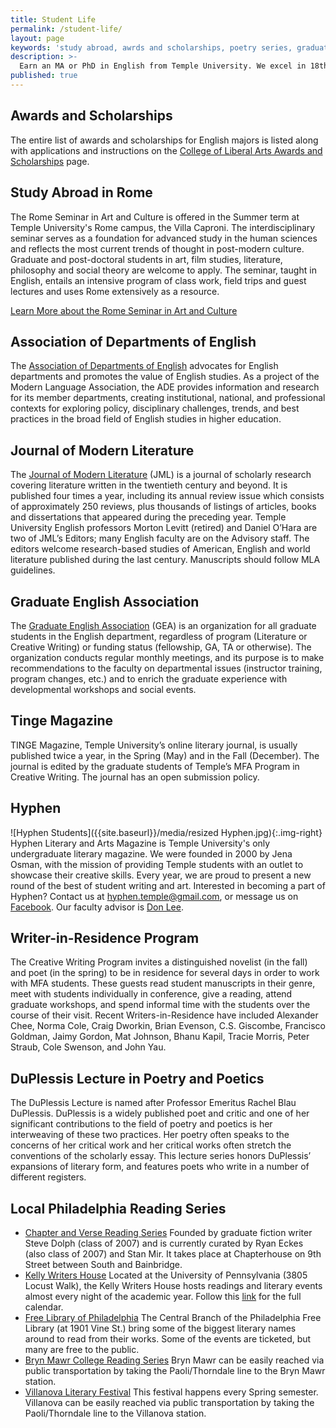 ```yaml
---
title: Student Life
permalink: /student-life/
layout: page
keywords: 'study abroad, awrds and scholarships, poetry series, graduate english association'
description: >-
  Earn an MA or PhD in English from Temple University. We excel in 18th and 19th century literature as well as contemporary literature.
published: true
---
```

## Awards and Scholarships
The entire list of awards and scholarships for English majors is listed along with applications and instructions on the [College of Liberal Arts Awards and Scholarships](https://liberalarts.temple.edu/about-us/resources/awards-and-scholarships?field_awards_department_nid=4593&field_awards_academics_class_value=All) page.

## Study Abroad in Rome
The Rome Seminar in Art and Culture is offered in the Summer term at Temple University's Rome campus, the Villa Caproni. The interdisciplinary seminar serves as a foundation for advanced study in the human sciences and reflects the most current trends of thought in post-modern culture. Graduate and post-doctoral students in art, film studies, literature, philosophy and social theory are welcome to apply. The seminar, taught in English, entails an intensive program of class work, field trips and guest lectures and uses Rome extensively as a resource.

[Learn More about the Rome Seminar in Art and Culture](https://studyabroad.temple.edu/sites/temple-rome-graduate-summer)

## Association of Departments of English
The [Association of Departments of English](https://www.ade.mla.org/) advocates for English departments and promotes the value of English studies. As a project of the Modern Language Association, the ADE provides information and research for its member departments, creating institutional, national, and professional contexts for exploring policy, disciplinary challenges, trends, and best practices in the broad field of English studies in higher education.

## Journal of Modern Literature
The [Journal of Modern Literature](https://muse.jhu.edu/journal/97) (JML) is a journal of scholarly research covering literature written in the twentieth century and beyond. It is published four times a year, including its annual review issue which consists of approximately 250 reviews, plus thousands of listings of articles, books and dissertations that appeared during the preceding year. Temple University English professors Morton Levitt (retired) and Daniel O’Hara are two of JML’s Editors; many English faculty are on the Advisory staff. The editors welcome research-based studies of American, English and world literature published during the last century. Manuscripts should follow MLA guidelines.

## Graduate English Association
The [Graduate English Association](https://sites.temple.edu/gradenglish/about/) (GEA) is an organization for all graduate students in the English department, regardless of program (Literature or Creative Writing) or funding status (fellowship, GA, TA or otherwise). The organization conducts regular monthly meetings, and its purpose is to make recommendations to the faculty on departmental issues (instructor training, program changes, etc.) and to enrich the graduate experience with developmental workshops and social events.

## Tinge Magazine
TINGE Magazine, Temple University’s online literary journal, is usually published twice a year, in the Spring (May) and in the Fall (December). The journal is edited by the graduate students of Temple’s MFA Program in Creative Writing. The journal has an open submission policy.

## Hyphen
![Hyphen Students]({{site.baseurl}}/media/resized Hyphen.jpg){:.img-right}
Hyphen Literary and Arts Magazine is Temple University's only undergraduate literary magazine. We were founded in 2000 by Jena Osman, with the mission of providing Temple students with an outlet to showcase their creative skills. Every year, we are proud to present a new round of the best of student writing and art. Interested in becoming a part of Hyphen? Contact us at [hyphen.temple@gmail.com](hyphen.temple@gmail.com), or message us on [Facebook](https://www.facebook.com/HyphenLit/). Our faculty advisor is [Don Lee](https://liberalarts.temple.edu/academics/faculty/lee-don).  

## Writer-in-Residence Program
The Creative Writing Program invites a distinguished novelist (in the fall) and poet (in the spring) to be in residence for several days in order to work with MFA students. These guests read student manuscripts in their genre, meet with students individually in conference, give a reading, attend graduate workshops, and spend informal time with the students over the course of their visit.  Recent Writers-in-Residence have included Alexander Chee, Norma Cole, Craig Dworkin, Brian Evenson, C.S. Giscombe, Francisco Goldman, Jaimy Gordon, Mat Johnson, Bhanu Kapil, Tracie Morris, Peter Straub, Cole Swenson, and John Yau.

## DuPlessis Lecture in Poetry and Poetics
The DuPlessis Lecture is named after Professor Emeritus Rachel Blau DuPlessis. DuPlessis is a widely published poet and critic and one of her significant contributions to the field of poetry and poetics is her interweaving of these two practices. Her poetry often speaks to the concerns of her critical work and her critical works often stretch the conventions of the scholarly essay. This lecture series honors DuPlessis’ expansions of literary form, and features poets who write in a number of different registers.

## Local Philadelphia Reading Series
- [Chapter and Verse Reading Series](http://chapterhousereadings.blogspot.com/)
Founded by graduate fiction writer Steve Dolph (class of 2007) and is currently curated by Ryan Eckes (also class of 2007) and Stan Mir. It takes place at Chapterhouse on 9th Street between South and Bainbridge.
- [Kelly Writers House](http://writing.upenn.edu/wh/)
Located at the University of Pennsylvania (3805 Locust Walk), the Kelly Writers House hosts readings and literary events almost every night of the academic year. Follow this [link](http://writing.upenn.edu/wh/calendar/0315.php) for the full calendar.
- [Free Library of Philadelphia](http://libwww.freelibrary.org/calendar/calbydate.cfm?type=2)
The Central Branch of the Philadelphia Free Library (at 1901 Vine St.) bring some of the biggest literary names around to read from their works. Some of the events are ticketed, but many are free to the public.
- [Bryn Mawr College Reading Series](http://www.brynmawr.edu/calendar/visiting_writers.shtml)
Bryn Mawr can be easily reached via public transportation by taking the Paoli/Thorndale line to the Bryn Mawr station.
- [Villanova Literary Festival](https://www1.villanova.edu/villanova/artsci/english/newsandevents/literaryfestival.html) This festival happens every Spring semester. Villanova can be easily reached via public transportation by taking the Paoli/Thorndale line to the Villanova station.
